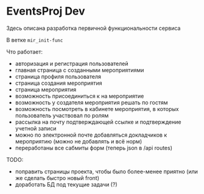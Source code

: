 # EventsProj Dev
Здесь описана разработка первичной функциональности сервиса

В ветке `mir_init-func`

Что работает:
*	авторизация и регистрация пользователей
*	главная страница с созданными мероприятиями
*	страница профиля пользователя
*	страница создания мероприятия
*	страница мероприятия
*	возможность присоединиться к на мероприятие
*	возможность у создателя мероприятия решать по гостям
*	возможность посмотреть в кабинете мероприятия, в которых пользователь участвовал по ролям
*	рассылка на почту подтверждающей ссылке и подтверждение учетной записи
*	можно по электронной почте добавляться докладчиков к мероприятию (можно не добавлять и всё норм)
*	переработаны все сабмиты форм (теперь json в /api routes)

TODO:
*	поправить страницы проекта, чтобы было более-менее приятно (или же сделать быстро новый front)
*	доработать БД под текущие задачи (?)
